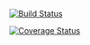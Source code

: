 [![Build Status](https://travis-ci.org/kaw393939/is219hello.svg?branch=master)](https://https://https://travis-ci.org/donark87/IT-219---Test)

[![Coverage Status](https://coveralls.io/repos/github/kaw393939/is219hello/badge.svg?branch=master)](https://coveralls.io/github/kaw393939/is219hello?branch=master)
